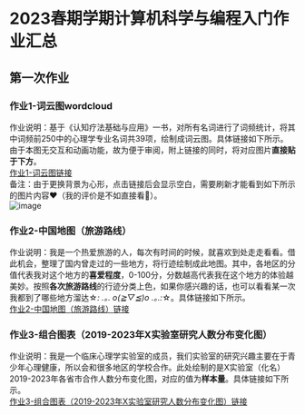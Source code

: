 # 2023春期学期计算机科学与编程入门作业汇总
## 第一次作业

### 作业1-词云图wordcloud
作业说明：基于《认知疗法基础与应用》一书，对所有名词进行了词频统计，将其中词频前250中的心理学专业名词共39项，绘制成词云图。具体链接如下所示。由于本图无交互和动画功能，故为便于审阅，附上链接的同时，将对应图片**直接贴于下方**。  
[作业1-词云图链接](https://threefire7.github.io/wordcloud.html)  
备注：由于更换背景为心形，点击链接后会显示空白，需要刷新才能看到如下所示的图片内容❤️（我的评价是不如直接看🤪）。  
![image](https://threefire7.github.io/wordcloud.png)

### 作业2-中国地图（旅游路线）
作业说明：我是一个热爱旅游的人，每次有时间的时候，就喜欢到处走走看看。借此机会，整理了国内曾走过的一些地方，将行迹绘制成此地图。其中，各地区的分值代表我对这个地方的**喜爱程度**，0-100分，分数越高代表我在这个地方的体验越美妙。按照**各次旅游路线**的行迹分类上色，如果你感兴趣的话，也可以看看某一次我都到了哪些地方溜达☆*: .｡. o(≧▽≦)o .｡.:*☆。具体链接如下所示。  
[作业2-中国地图（旅游路线）链接](https://threefire7.github.io/travel_route.html)

### 作业3-组合图表（2019-2023年X实验室研究人数分布变化图）
作业说明：我是一个临床心理学实验室的成员，我们实验室的研究兴趣主要在于青少年心理健康，所以会和很多地区的学校合作。此处绘制的是X实验室（化名）2019-2023年各省市合作人数分布变化图，对应的值为**样本量**。具体链接如下所示。  
[作业3-组合图表（2019-2023年X实验室研究人数分布变化图）链接](https://threefire7.github.io/population_distribution.html)  

